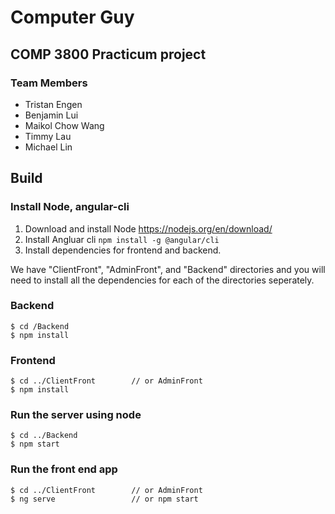 # Computer Guy 
## COMP 3800 Practicum project
### Team Members
- Tristan Engen
- Benjamin Lui
- Maikol Chow Wang 
- Timmy Lau
- Michael Lin



## Build

### Install Node, angular-cli

1. Download and install Node 
    https://nodejs.org/en/download/
2. Install Angluar cli `npm install -g @angular/cli`
3. Install dependencies for frontend and backend. 

We have "ClientFront", "AdminFront", and "Backend" directories and you will need to install all the dependencies for each of the directories seperately. 

### Backend 

```shell
$ cd /Backend
$ npm install
```

### Frontend

```shell
$ cd ../ClientFront        // or AdminFront
$ npm install
```

### Run the server using node

```shell
$ cd ../Backend
$ npm start
```

### Run the front end app

```shell
$ cd ../ClientFront        // or AdminFront
$ ng serve                 // or npm start
```
